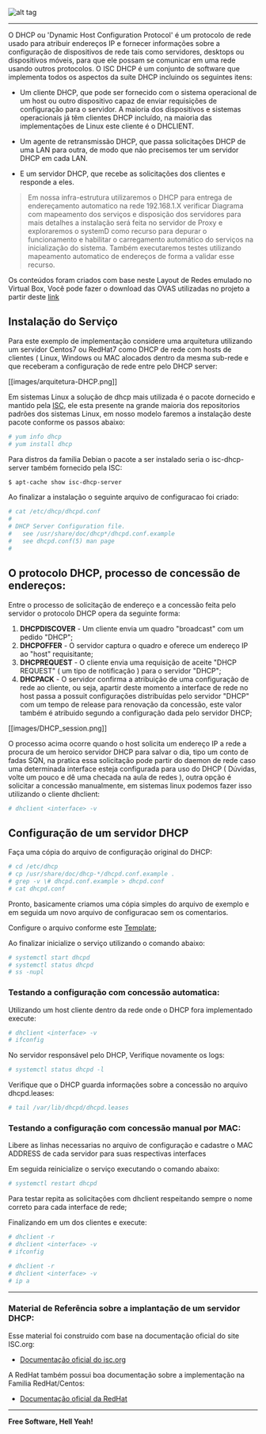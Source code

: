 
![alt tag](https://raw.githubusercontent.com/wiki/helcorin/fiapLinux/images/dhcp-desc.png)

---

O DHCP ou 'Dynamic Host Configuration Protocol' é um protocolo de rede usado para atribuir endereços IP e fornecer informações sobre a configuração de dispositivos de rede tais como servidores, desktops ou dispositivos móveis, para que ele possam se comunicar em uma rede usando outros protocolos. O ISC DHCP é um conjunto de software que implementa todos os aspectos da suíte DHCP incluindo os seguintes itens:

 - Um cliente DHCP, que pode ser fornecido com o sistema operacional de um host ou outro dispositivo capaz de enviar requisições de configuração para o servidor. A maioria dos dispositivos e sistemas operacionais já têm clientes DHCP incluído, na maioria das implementações de Linux este cliente é o DHCLIENT.

 - Um agente de retransmissão DHCP, que passa solicitações DHCP de uma LAN para outra, de modo que não precisemos ter um servidor DHCP em cada LAN.

 - E um servidor DHCP, que recebe as solicitações dos clientes e responde a eles.


> Em nossa infra-estrutura utilizaremos o DHCP para entrega de endereçamento automatico na rede 192.168.1.X
> verificar Diagrama com mapeamento dos serviços e disposição dos servidores para mais detalhes
> a instalação será feita no servidor de Proxy e exploraremos o systemD como recurso para depurar o funcionamento
> e habilitar o carregamento automático do serviços na inicialização do sistema.
> Também executaremos testes utilizando mapeamento automatico de endereços de forma a validar esse recurso. 

Os conteúdos foram criados com base neste Layout de Redes emulado no Virtual Box, Você pode fazer o download das OVAS utilizadas no projeto a partir deste [link](https://mega.nz/#F!PUBiTQLL!u8usq56qO1RwEx5tt546Tg)

## Instalação do Serviço

Para este exemplo de implementação considere uma arquitetura utilizando um servidor Centos7 ou RedHat7 como DHCP de rede com hosts de clientes ( Linux, Windows ou MAC alocados dentro da mesma sub-rede e que receberam a configuração de rede entre pelo DHCP server:

[[images/arquitetura-DHCP.png]]

Em sistemas Linux a solução de dhcp mais utilizada é o pacote dornecido e mantido pela [ISC](https://www.isc.org/downloads/dhcp/), ele esta presente na grande maioria dos repositorios padrões dos sistemas Linux, em nosso modelo faremos a instalação deste pacote conforme os passos abaixo: 

```sh
# yum info dhcp
# yum install dhcp
```

Para distros da familia Debian o pacote a ser instalado seria o isc-dhcp-server também fornecido pela ISC:

```sh
$ apt-cache show isc-dhcp-server
```

Ao finalizar a instalação o seguinte arquivo de configuracao foi criado:

```sh
# cat /etc/dhcp/dhcpd.conf
#
# DHCP Server Configuration file.
#   see /usr/share/doc/dhcp*/dhcpd.conf.example
#   see dhcpd.conf(5) man page
#
```



## O protocolo DHCP, processo de concessão de endereços:

Entre o processo de solicitação de endereço e a concessão feita pelo servidor o protocolo DHCP opera da seguinte forma:

1. **DHCPDISCOVER** - Um cliente envia um quadro "broadcast" com um pedido "DHCP";
2. **DHCPOFFER** - O servidor captura o quadro e oferece um endereço IP ao "host" requisitante;
3. **DHCPREQUEST** - O cliente envia uma requisição de aceite "DHCP REQUEST" ( um tipo de notificação ) para o servidor "DHCP";
4. **DHCPACK** - O servidor confirma a atribuição de uma configuração de rede ao cliente, ou seja, apartir deste momento a interface de rede no host passa a possuit configurações distribuídas pelo servidor "DHCP" com um tempo de release para renovação da concessão, este valor também é atribuido segundo a configuração dada pelo servidor DHCP;

[[images/DHCP_session.png]]

O processo acima ocorre quando o host solicita um endereço IP a rede a procura de um heroico servidor DHCP para salvar o dia, tipo um conto de fadas SQN, na pratica essa solicitação pode partir do daemon de rede caso uma determinada interface esteja configurada para uso do DHCP ( Dúvidas, volte um pouco e dê uma checada na aula de redes ), outra opção é solicitar a concessão manualmente, em sistemas linux podemos fazer isso utilizando o cliente dhclient:

```sh
# dhclient <interface> -v
```  

## Configuração de um servidor DHCP

Faça uma cópia do arquivo de configuração original do DHCP:


```sh
# cd /etc/dhcp
# cp /usr/share/doc/dhcp-*/dhcpd.conf.example .
# grep -v \# dhcpd.conf.example > dhcpd.conf
# cat dhcpd.conf
```

Pronto, basicamente criamos uma cópia simples do arquivo de exemplo e em seguida um novo arquivo de configuracao sem os comentarios.

Configure o arquivo conforme este [Template](https://github.com/fiap2trc/Services/blob/master/DHCP/dhcpd.conf);

Ao finalizar inicialize o serviço utilizando o comando abaixo:

```sh
# systemctl start dhcpd
# systemctl status dhcpd
# ss -nupl
```

### Testando a configuração com concessão automatica:

Utilizando um host cliente dentro da rede onde o DHCP fora implementado execute:

```sh
# dhclient <interface> -v
# ifconfig
```

No servidor responsável pelo DHCP, Verifique novamente os logs:

```sh
# systemctl status dhcpd -l
```

Verifique que o DHCP guarda informações sobre a concessão no arquivo dhcpd.leases:

```sh
# tail /var/lib/dhcpd/dhcpd.leases
```

### Testando a configuração com concessão manual por MAC:

Libere as linhas necessarias no arquivo de configuração e cadastre o MAC ADDRESS de cada servidor para suas respectivas interfaces

Em seguida reinicialize o serviço executando o comando abaixo:

```sh
# systemctl restart dhcpd
```

Para testar repita as solicitações com dhclient respeitando sempre o nome correto para cada interface de rede;

Finalizando em um dos clientes e execute:

```sh
# dhclient -r
# dhclient <interface> -v
# ifconfig
``` 

```sh
# dhclient -r
# dhclient <interface> -v
# ip a
```
---

### Material de Referência sobre a implantação de um servidor DHCP:

Esse material foi construido com base na documentação oficial do site ISC.org:

* [Documentação oficial do isc.org](https://www.isc.org/downloads/dhcp/)

A RedHat também possui boa documentação sobre a implementação na Familia RedHat/Centos:

* [Documentação oficial da RedHat](https://access.redhat.com/documentation/en-US/Red_Hat_Enterprise_Linux/7/html/Networking_Guide/sec-dhcp-configuring-server.html)

---

**Free Software, Hell Yeah!**
